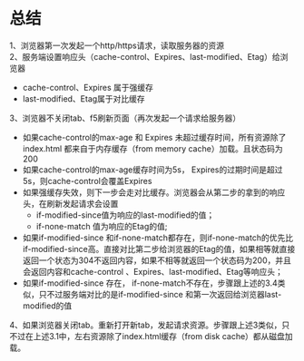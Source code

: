 # 总结
1、浏览器第一次发起一个http/https请求，读取服务器的资源<br>
2、服务端设置响应头（cache-control、Expires、last-modified、Etag）给浏览器<br>
- cache-control、Expires 属于强缓存<br>
- last-modified、Etag属于对比缓存

3、浏览器不关闭tab、f5刷新页面（再次发起一个请求给服务器）<br>
- 如果cache-control的max-age 和 Expires 未超过缓存时间，所有资源除了index.html 都来自于内存缓存（from memory cache）加载。且状态码为200<br>
- 如果cache-control的max-age缓存时间为5s， Expires的过期时间是超过5s，则cache-control会覆盖Expires
- 如果强缓存失效，则下一步会走对比缓存。浏览器会从第二步的拿到的响应头，在刷新发起请求会设置
	- if-modified-since值为响应的last-modified的值；
	- if-none-match 值为响应的Etag的值;
- 如果if-modified-since 和if-none-match都存在，则if-none-match的优先比if-modified-since高。直接对比第二步给浏览器的Etag的值，如果相等就直接返回一个状态为304不返回内容，如果不相等就返回一个状态码为200，并且会返回内容和cache-control 、Expires、last-modified、Etag等响应头；
- 如果if-modified-since 存在， if-none-match不存在，步骤跟上述的3.4类似，只不过服务端对比的是if-modified-since 和第一次返回给浏览器last-modified的值

4、如果浏览器关闭tab。重新打开新tab，发起请求资源。步骤跟上述3类似，只不过在上述3.1中，左右资源除了index.html缓存（from disk cache）都从磁盘加载。

